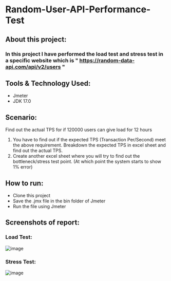 # Random-User-API-Performance-Test

## About this project:
### In this project I have performed the load test and stress test in a specific website which is " https://random-data-api.com/api/v2/users "

## Tools & Technology Used: 
- Jmeter
- JDK 17.0

## Scenario:
Find out the actual TPS for if 120000 users can give load for 12 hours
1. You have to find out if the expected TPS (Transaction Per/Second) meet the above requirement. Breakdown the expected TPS in excel sheet and find out the actual TPS.
2. Create another excel sheet where you will try to find out the bottleneck/stress test point. (At which point the system starts to show 1% error)

## How to run:
- Clone this project
- Save the .jmx file in the bin folder of Jmeter
- Run the file using Jmeter

## Screenshots of report:
### Load Test:

![image](https://github.com/Rahat65/Random-User-API-Performance-Test/assets/70316722/b7789a1f-042d-4814-85ab-8dbe3c475d45)

### Stress Test:

![image](https://github.com/Rahat65/Random-User-API-Performance-Test/assets/70316722/f6bdded4-48bb-4061-b6a6-9ba17393cca4)
